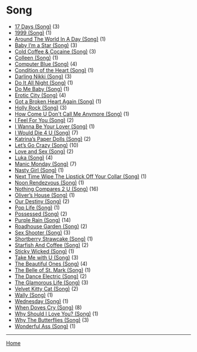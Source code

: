 # Song

  * [17 Days (Song)](./song/17-days/) (3)
  * [1999 (Song)](./song/1999/) (1)
  * [Around The World In A Day (Song)](./song/around-the-world-in-a-day/) (1)
  * [Baby I’m a Star (Song)](./song/baby-i-m-a-star/) (3)
  * [Cold Coffee & Cocaine (Song)](./song/cold-coffee-cocaine/) (3)
  * [Colleen (Song)](./song/colleen/) (1)
  * [Computer Blue (Song)](./song/computer-blue/) (4)
  * [Condition of the Heart (Song)](./song/condition-of-the-heart/) (1)
  * [Darling Nikki (Song)](./song/darling-nikki/) (3)
  * [Do It All Night (Song)](./song/do-it-all-night/) (1)
  * [Do Me Baby (Song)](./song/do-me-baby/) (1)
  * [Erotic City (Song)](./song/erotic-city/) (4)
  * [Got a Broken Heart Again (Song)](./song/got-a-broken-heart-again/) (1)
  * [Holly Rock (Song)](./song/holly-rock/) (3)
  * [How Come U Don't Call Me Anymore (Song)](./song/how-come-u-don-t-call-me-anymore/) (1)
  * [I Feel For You (Song)](./song/i-feel-for-you/) (2)
  * [I Wanna Be Your Lover (Song)](./song/i-wanna-be-your-lover/) (1)
  * [I Would Die 4 U (Song)](./song/i-would-die-4-u/) (7)
  * [Katrina’s Paper Dolls (Song)](./song/katrina-s-paper-dolls/) (2)
  * [Let’s Go Crazy (Song)](./song/let-s-go-crazy/) (10)
  * [Love and Sex (Song)](./song/love-and-sex/) (2)
  * [Luka (Song)](./song/luka/) (4)
  * [Manic Monday (Song)](./song/manic-monday/) (7)
  * [Nasty Girl (Song)](./song/nasty-girl/) (1)
  * [Next Time Wipe The Lipstick Off Your Collar (Song)](./song/next-time-wipe-the-lipstick-off-your-collar/) (1)
  * [Noon Rendezvous (Song)](./song/noon-rendezvous/) (1)
  * [Nothing Compares 2 U (Song)](./song/nothing-compares-2-u/) (16)
  * [Oliver’s House (Song)](./song/oliver-s-house/) (1)
  * [Our Destiny (Song)](./song/our-destiny/) (2)
  * [Pop Life (Song)](./song/pop-life/) (1)
  * [Possessed (Song)](./song/possessed/) (2)
  * [Purple Rain (Song)](./song/purple-rain/) (14)
  * [Roadhouse Garden (Song)](./song/roadhouse-garden/) (2)
  * [Sex Shooter (Song)](./song/sex-shooter/) (3)
  * [Shortberry Strawcake (Song)](./song/shortberry-strawcake/) (1)
  * [Starfish And Coffee (Song)](./song/starfish-and-coffee/) (2)
  * [Sticky Wicked (Song)](./song/sticky-wicked/) (1)
  * [Take Me with U (Song)](./song/take-me-with-u/) (3)
  * [The Beautiful Ones (Song)](./song/the-beautiful-ones/) (4)
  * [The Belle of St. Mark (Song)](./song/the-belle-of-st-mark/) (1)
  * [The Dance Electric (Song)](./song/the-dance-electric/) (2)
  * [The Glamorous Life (Song)](./song/the-glamorous-life/) (3)
  * [Velvet Kitty Cat (Song)](./song/velvet-kitty-cat/) (2)
  * [Wally (Song)](./song/wally/) (1)
  * [Wednesday (Song)](./song/wednesday/) (1)
  * [When Doves Cry (Song)](./song/when-doves-cry/) (8)
  * [Why Should I Love You? (Song)](./song/why-should-i-love-you/) (1)
  * [Why The Butterflies (Song)](./song/why-the-butterflies/) (3)
  * [Wonderful Ass (Song)](./song/wonderful-ass/) (1)

----

[Home](../)
